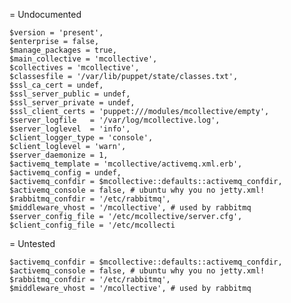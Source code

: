 
= Undocumented

    $version = 'present',
    $enterprise = false,
    $manage_packages = true,
    $main_collective = 'mcollective',
    $collectives = 'mcollective',
    $classesfile = '/var/lib/puppet/state/classes.txt',
    $ssl_ca_cert = undef,
    $ssl_server_public = undef,
    $ssl_server_private = undef,
    $ssl_client_certs = 'puppet:///modules/mcollective/empty',
    $server_logfile   = '/var/log/mcollective.log',
    $server_loglevel  = 'info',
    $client_logger_type = 'console',
    $client_loglevel = 'warn',
    $server_daemonize = 1,
    $activemq_template = 'mcollective/activemq.xml.erb',
    $activemq_config = undef,
    $activemq_confdir = $mcollective::defaults::activemq_confdir,
    $activemq_console = false, # ubuntu why you no jetty.xml!
    $rabbitmq_confdir = '/etc/rabbitmq',
    $middleware_vhost = '/mcollective', # used by rabbitmq
    $server_config_file = '/etc/mcollective/server.cfg',
    $client_config_file = '/etc/mcollecti

= Untested

    $activemq_confdir = $mcollective::defaults::activemq_confdir,
    $activemq_console = false, # ubuntu why you no jetty.xml!
    $rabbitmq_confdir = '/etc/rabbitmq',
    $middleware_vhost = '/mcollective', # used by rabbitmq
